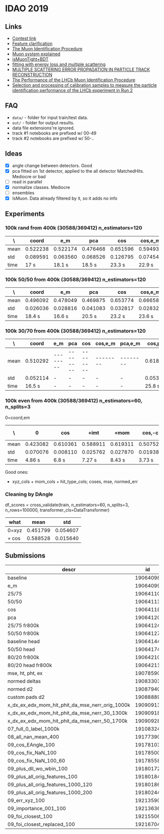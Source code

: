 # IDAO 2019

## Links

- [Contest link](https://official.contest.yandex.ru/contest/10569/enter/)
- [Feature clarification](https://docs.google.com/document/d/1ur3EdTo49PCYtbwN35IXVGV-0dR9X0U8TH3dZ4pT8JM/edit)
- [The Muon Identification Procedure](https://core.ac.uk/download/pdf/44230824.pdf)
- [Muon system explained](https://cds.cern.ch/record/2063310/files/CERN-THESIS-2015-181.pdf)
- [isMuonTight+BDT](https://indico.cern.ch/event/491582/contributions/1168914/attachments/1236304/1815447/LHCC_Cogoni_v4.pdf)
- [fitting with energy loss and multiple scattering](https://www.nikhef.nl/~wouterh/topicallectures/TrackingAndVertexing/part4.pdf)
- [MULTIPLE SCATTERING ERROR PROPAGATION IN PARTICLE TRACK RECONSTRUCTION](https://arxiv.org/pdf/hep-ex/9406006.pdf)
- [The Performance of the LHCb Muon Identification Procedure](http://cds.cern.ch/record/1093941/files/lhcb-2007-145.pdf)
- [Selection and processing of calibration samples to measure the particle identification performance of the LHCb experiment in Run 2](https://arxiv.org/pdf/1803.00824.pdf)

## FAQ

- `data/` - folder for input train/test data.
- `out/` - folder for output results.
- data file extensions're ignored.
- track #1 notebooks are prefixed w/ 00-49
- track #2 notebooks are prefixed w/ 50-..

## Ideas

- [x] angle change between detectors. Good
- [x] pca fitted on 1st detector, applied to the all detector MatchedHits. Mediocre or bad
- [ ] read in parallel
- [x] normalize classes. Mediocre
- [ ] ensembles
- [x] IsMuon. Data already filtered by it, so it adds no info

## Experiments

### 100k rand from 400k (30588/369412) n_estimators=120

| \    | coord    | e_m      | pca      | cos      | cos,e_m  | pca,e_m  | cos,pca  | cos,pca,e_m |
| ---- | -------- | -------- | -------- | -------- | -------- | -------- | -------- | ----------- |
| mean | 0.522238 | 0.522174 | 0.476468 | 0.651596 | 0.594934 | 0.508300 | 0.615967 | 0.604534    |
| std  | 0.089591 | 0.063560 | 0.068526 | 0.126795 | 0.074542 | 0.030846 | 0.114739 | 0.072358    |
| time | 17 s     | 18.1 s   | 18.5 s   | 23.3 s   | 22.9 s   | 19 s     | 23.8 s   | 25 s        |

### 100k 50/50 from 400k (30588/369412) n_estimators=120

| \    | coord    | e_m      | pca      | cos      | cos,e_m  | pca,e_m  | cos,pca  | cos,pca,e_m |
| ---- | -------- | -------- | -------- | -------- | -------- | -------- | -------- | ----------- |
| mean | 0.496092 | 0.478049 | 0.469875 | 0.653774 | 0.666584 | 0.505335 | 0.670746 | 0.640206    |
| std  | 0.026036 | 0.028816 | 0.041083 | 0.032817 | 0.028323 | 0.025181 | 0.037231 | 0.044023    |
| time | 18.4 s   | 16.6 s   | 20.5 s   | 23.2 s   | 23.6 s   | 18.7 s   | 28.5 s   | 24.3 s      |

### 100k 30/70 from 400k (30588/369412) n_estimators=120

| \    | coord    | e_m      | pca      | cos      | cos,e_m  | pca,e_m  | cos,pca  | cos,pca,e_m |
| ---- | -------- | -------- | -------- | -------- | -------- | -------- | -------- | ----------- |
| mean | 0.510292 | -------- | -------- | -------- | -------- | -------- | 0.618931 | -           |
| std  | 0.052114 | -        | -        | -        | -        | -        | 0.053795 | -           |
| time | 16.5 s   | -        | -        | -        | -        | -        | 25.8 s   | -           |

### 100k even from 400k (30588/369412) n_estimators=60, n_splits=3

0=coord,em

| \    | 0        | cos      | +imt     | +mom     | cos,-c   | cos,-c,mom | cos,-c,ht | cos,mom,ht | cos,mom,ht,imt | prev-c   |
| ---- | -------- | -------- | -------- | -------- | -------- | ---------- | --------- | ---------- | -------------- | -------- |
| mean | 0.423082 | 0.610361 | 0.588911 | 0.619311 | 0.507526 | 0.574089   | 0.538018  | 0.616694   | 0.613318       | 0.601273 |
| std  | 0.070076 | 0.008110 | 0.025762 | 0.027870 | 0.019386 | 0.008427   | 0.020904  | 0.014155   | 0.019909       | 0.016490 |
| time | 4.86 s   | 6.8 s    | 7.27 s   | 8.43 s   | 3.73 s   | 4.85 s     | 4.35 s    | 8.51 s     | 8.63 s         | 5.7 s    |

Good ones:

- xyz_cols + mom_cols + hit_type_cols; coses, mse, normed_err

### Cleaning by DAngle

df_scores = cross_validate(train, n_estimators=60, n_splits=3, n_rows=100000, transformer_cls=DataTransformer)

| what  | mean     | std      |
| ----- | -------- | -------- |
| 0=xyz | 0.451799 | 0.054607 |
| + cos | 0.588528 | 0.015640 |

## Submissions

| descr                                           | id       | score   |
| ----------------------------------------------- | -------- | ------- |
| baseline                                        | 19064098 | 4173.63 |
| e_m                                             | 19064099 | 4277.98 |
| 25/75                                           | 19064110 | 4083.36 |
| 50/50                                           | 19064113 | 4186.43 |
| cos                                             | 19064118 | 5400.8  |
| pca                                             | 19064120 | 4342.94 |
| 25/75 fr800k                                    | 19064124 | 3910.59 |
| 50/50 fr800k                                    | 19064127 | 4482.2  |
| baseline head                                   | 19064144 | 4277.82 |
| 50/50 head                                      | 19064174 | 4497.48 |
| 80/20 fr800k                                    | 19064210 | 4251.84 |
| 80/20 head fr800k                               | 19064211 | 4490.42 |
| mse, ht, pht, ex                                | 19078590 | 6709.17 |
| normed deltas                                   | 19083303 | 6941.6  |
| normed d2                                       | 19087940 | 7106.62 |
| custom pads d2                                  | 19088889 | 6842.78 |
| x_dx_ex_edx_mom_hit_phit_da_mse_nerr_orig_1000k | 19090913 | 7195.64 |
| x_dx_ex_edx_mom_hit_phit_da_mse_nerr_30_1300k   | 19090918 | 7161.54 |
| x_dx_ex_edx_mom_hit_phit_da_mse_nerr_50_1700k   | 19090928 | 7205.29 |
| 07_full_0_label_1000k                           | 19108324 | 7234.54 |
| 08_all_nan_mean_400                             | 19177390 | 7187.28 |
| 09_cos_EAngle_100                               | 19178103 | 7145.69 |
| 09_cos_fix_NaN_100                              | 19178500 | 7137.69 |
| 09_cos_fix_NaN_100_60                           | 19178558 | 7062.98 |
| 09_plus_dll_wo_wbin_100                         | 19180172 | 7137.33 |
| 09_plus_all_orig_features_100                   | 19180184 | 7264.64 |
| 09_plus_all_orig_features_1000_120              | 19180186 | 7295.24 |
| 09_plus_all_orig_features_1000_200              | 19180244 | 7337.39 |
| 09_err_xyz_100                                  | 19213590 | 7315.29 |
| 09_importance_001_100                           | 19213636 | 7155.73 |
| 09_foi_closest_100                              | 19215506 | 7195.69 |
| 09_foi_closest_replaced_100                     | 19216704 | 7275.62 |